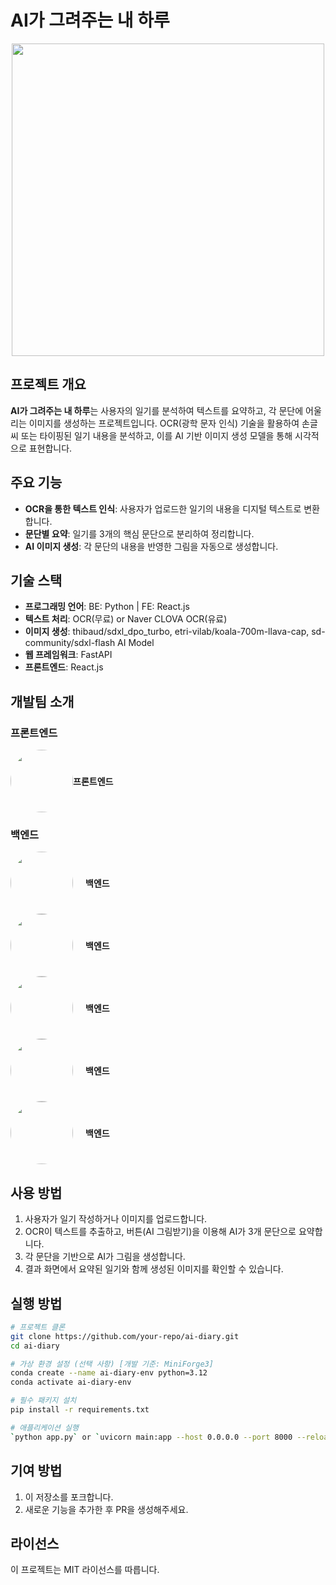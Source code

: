 # AI가 그려주는 내 하루

<p align="center">
  <img src="https://aicreation-file.miricanvas.com/private/txt2img/2025/03/16/18/3d5b0fc8-b297-434c-bdf3-4482ad8c582b.jpg?mode=modal" width="500px" />
</p>

## 프로젝트 개요
**AI가 그려주는 내 하루**는 사용자의 일기를 분석하여 텍스트를 요약하고, 각 문단에 어울리는 이미지를 생성하는 프로젝트입니다. OCR(광학 문자 인식) 기술을 활용하여 손글씨 또는 타이핑된 일기 내용을 분석하고, 이를 AI 기반 이미지 생성 모델을 통해 시각적으로 표현합니다.

## 주요 기능
- **OCR을 통한 텍스트 인식**: 사용자가 업로드한 일기의 내용을 디지털 텍스트로 변환합니다.
- **문단별 요약**: 일기를 3개의 핵심 문단으로 분리하여 정리합니다.
- **AI 이미지 생성**: 각 문단의 내용을 반영한 그림을 자동으로 생성합니다.

## 기술 스택
- **프로그래밍 언어**: BE: Python | FE: React.js
- **텍스트 처리**: OCR(무료) or Naver CLOVA OCR(유료)
- **이미지 생성**: thibaud/sdxl_dpo_turbo, etri-vilab/koala-700m-llava-cap, sd-community/sdxl-flash AI Model
- **웹 프레임워크**: FastAPI
- **프론트엔드**: React.js

## 개발팀 소개
### 프론트엔드
<div style="display: flex; align-items: center;">
  <a href="https://github.com/dijeungi">
    <img src="https://github.com/dijeungi.png" width="100px" style="border-radius: 50%;" />
  </a>
  <br />
  <b>프론트엔드</b>
</div>

### 백엔드
<div style="display: flex; align-items: center; gap: 10px;">
  <a href="https://github.com/jinnni91">
    <img src="https://github.com/jinnni91.png" width="100px" style="border-radius: 50%;" />
  </a>
  <br />
  <b>백엔드</b>
</div>
<div style="display: flex; align-items: center; gap: 10px;">
  <a href="https://github.com/ppochacco">
    <img src="https://github.com/ppochacco.png" width="100px" style="border-radius: 50%;" />
  </a>
  <br />
  <b>백엔드</b>
</div>
<div style="display: flex; align-items: center; gap: 10px;">
  <a href="https://github.com/won24">
    <img src="https://github.com/won24.png" width="100px" style="border-radius: 50%;" />
  </a>
  <br />
  <b>백엔드</b>
</div>
<div style="display: flex; align-items: center; gap: 10px;">
  <a href="https://github.com/NJ-KIM11">
    <img src="https://github.com/NJ-KIM11.png" width="100px" style="border-radius: 50%;" />
  </a>
  <br />
  <b>백엔드</b>
</div>
<div style="display: flex; align-items: center; gap: 10px;">
  <a href="https://github.com/kimsegwang">
    <img src="https://github.com/kimsegwang.png" width="100px" style="border-radius: 50%;" />
  </a>
  <br />
  <b>백엔드</b>
</div>


## 사용 방법
1. 사용자가 일기 작성하거나 이미지를 업로드합니다.
2. OCR이 텍스트를 추출하고, 버튼(AI 그림받기)을 이용해 AI가 3개 문단으로 요약합니다.
3. 각 문단을 기반으로 AI가 그림을 생성합니다.
4. 결과 화면에서 요약된 일기와 함께 생성된 이미지를 확인할 수 있습니다.

## 실행 방법
```bash
# 프로젝트 클론
git clone https://github.com/your-repo/ai-diary.git
cd ai-diary

# 가상 환경 설정 (선택 사항) [개발 기준: MiniForge3]
conda create --name ai-diary-env python=3.12
conda activate ai-diary-env

# 필수 패키지 설치
pip install -r requirements.txt

# 애플리케이션 실행
`python app.py` or `uvicorn main:app --host 0.0.0.0 --port 8000 --reload`
```

## 기여 방법
1. 이 저장소를 포크합니다.
2. 새로운 기능을 추가한 후 PR을 생성해주세요.

## 라이선스
이 프로젝트는 MIT 라이선스를 따릅니다.
